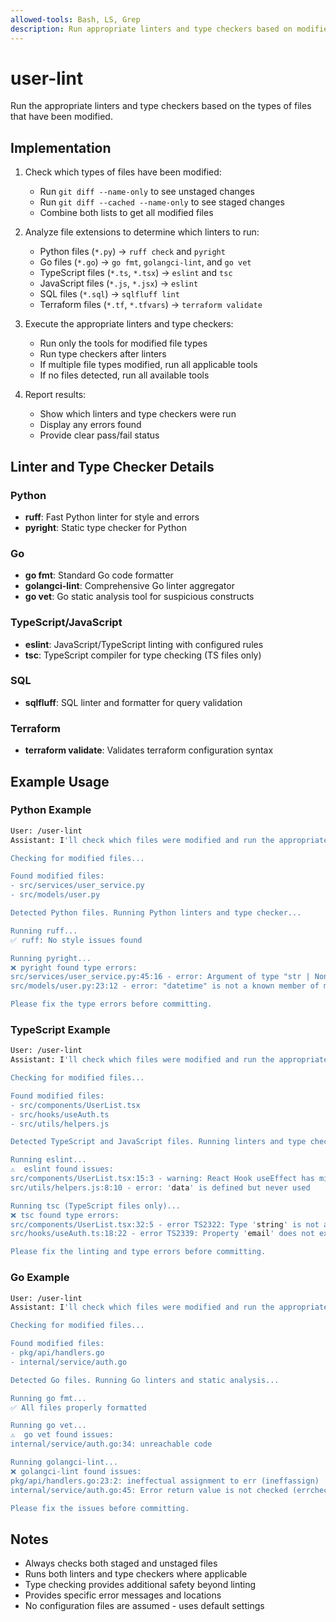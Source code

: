 ```yaml
---
allowed-tools: Bash, LS, Grep
description: Run appropriate linters and type checkers based on modified file types
---
```


# user-lint

Run the appropriate linters and type checkers based on the types of files that have been modified.

## Implementation

1. Check which types of files have been modified:
   - Run `git diff --name-only` to see unstaged changes
   - Run `git diff --cached --name-only` to see staged changes
   - Combine both lists to get all modified files

2. Analyze file extensions to determine which linters to run:
   - Python files (`*.py`) → `ruff check` and `pyright`
   - Go files (`*.go`) → `go fmt`, `golangci-lint`, and `go vet`
   - TypeScript files (`*.ts`, `*.tsx`) → `eslint` and `tsc`
   - JavaScript files (`*.js`, `*.jsx`) → `eslint`
   - SQL files (`*.sql`) → `sqlfluff lint`
   - Terraform files (`*.tf`, `*.tfvars`) → `terraform validate`

3. Execute the appropriate linters and type checkers:
   - Run only the tools for modified file types
   - Run type checkers after linters
   - If multiple file types modified, run all applicable tools
   - If no files detected, run all available tools

4. Report results:
   - Show which linters and type checkers were run
   - Display any errors found
   - Provide clear pass/fail status

## Linter and Type Checker Details

### Python
- **ruff**: Fast Python linter for style and errors
- **pyright**: Static type checker for Python

### Go
- **go fmt**: Standard Go code formatter
- **golangci-lint**: Comprehensive Go linter aggregator
- **go vet**: Go static analysis tool for suspicious constructs

### TypeScript/JavaScript
- **eslint**: JavaScript/TypeScript linting with configured rules
- **tsc**: TypeScript compiler for type checking (TS files only)

### SQL
- **sqlfluff**: SQL linter and formatter for query validation

### Terraform
- **terraform validate**: Validates terraform configuration syntax

## Example Usage

### Python Example
```sh
User: /user-lint
Assistant: I'll check which files were modified and run the appropriate linters and type checkers.

Checking for modified files...

Found modified files:
- src/services/user_service.py
- src/models/user.py

Detected Python files. Running Python linters and type checker...

Running ruff...
✅ ruff: No style issues found

Running pyright...
❌ pyright found type errors:
src/services/user_service.py:45:16 - error: Argument of type "str | None" cannot be assigned to parameter of type "str"
src/models/user.py:23:12 - error: "datetime" is not a known member of module "datetime"

Please fix the type errors before committing.
```

### TypeScript Example
```sh
User: /user-lint
Assistant: I'll check which files were modified and run the appropriate linters and type checkers.

Checking for modified files...

Found modified files:
- src/components/UserList.tsx
- src/hooks/useAuth.ts
- src/utils/helpers.js

Detected TypeScript and JavaScript files. Running linters and type checker...

Running eslint...
⚠️  eslint found issues:
src/components/UserList.tsx:15:3 - warning: React Hook useEffect has missing dependencies
src/utils/helpers.js:8:10 - error: 'data' is defined but never used

Running tsc (TypeScript files only)...
❌ tsc found type errors:
src/components/UserList.tsx:32:5 - error TS2322: Type 'string' is not assignable to type 'number'
src/hooks/useAuth.ts:18:22 - error TS2339: Property 'email' does not exist on type 'User'

Please fix the linting and type errors before committing.
```

### Go Example
```sh
User: /user-lint
Assistant: I'll check which files were modified and run the appropriate linters and type checkers.

Checking for modified files...

Found modified files:
- pkg/api/handlers.go
- internal/service/auth.go

Detected Go files. Running Go linters and static analysis...

Running go fmt...
✅ All files properly formatted

Running go vet...
⚠️  go vet found issues:
internal/service/auth.go:34: unreachable code

Running golangci-lint...
❌ golangci-lint found issues:
pkg/api/handlers.go:23:2: ineffectual assignment to err (ineffassign)
internal/service/auth.go:45: Error return value is not checked (errcheck)

Please fix the issues before committing.
```

## Notes

- Always checks both staged and unstaged files
- Runs both linters and type checkers where applicable
- Type checking provides additional safety beyond linting
- Provides specific error messages and locations
- No configuration files are assumed - uses default settings